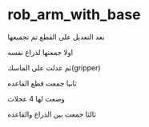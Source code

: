 # rob_arm_with_base

بعد التعديل على القطع تم تجميعها

اولا جمعتها لذراع نفسه

ثم عدلت على الماسك(gripper)

ثانيا جمعت قطع القاعده

وضعت لها 4 عجلات

ثالثا جمعت بين الذراع والقاعده 
